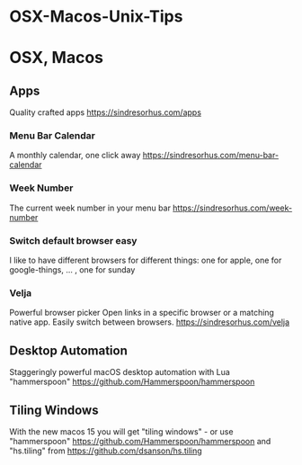 # OSX-Macos-Unix-Tips


# OSX, Macos



## Apps


Quality crafted apps
https://sindresorhus.com/apps

### Menu Bar Calendar
A monthly calendar, one click away
https://sindresorhus.com/menu-bar-calendar

### Week Number
The current week number in your menu bar 
https://sindresorhus.com/week-number

### Switch default browser easy
I like to have different browsers for different things: one for apple, one for google-things, ... , one for sunday


### Velja
Powerful browser picker
Open links in a specific browser or a matching native app. Easily switch between browsers.
https://sindresorhus.com/velja


## Desktop Automation
Staggeringly powerful macOS desktop automation with Lua 
"hammerspoon" https://github.com/Hammerspoon/hammerspoon


## Tiling Windows
With the new macos 15 you will get "tiling windows" - or use "hammerspoon" https://github.com/Hammerspoon/hammerspoon and "hs.tiling" from https://github.com/dsanson/hs.tiling



